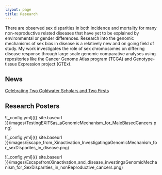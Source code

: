 ```yaml
---
layout: page
title: Research
---
```


There are observed sex disparities in both incidence and mortality for many non-reproductive related diseases that have yet to be explained by environmental or gender differences. Research into the genomic mechanisms of sex bias in disease is a relatively new and on going field of study. My work investigates the role of sex chromosomes on differing disease response through large scale genomic comparative analyses using repositories like the Cancer Genome Atlas program (TCGA) and Genotype-tissue Expression project (GTEx). 


## News

[Celebrating Two Goldwater Scholars and Two Firsts](https://cst.temple.edu/news/2023/04/celebrating-two-goldwater-scholars-and-two-firsts)

## Research Posters

![_config.yml]({{ site.baseurl }}/images/TestingEXITSas_aGenomicMechanism_for_MaleBiasedCancers.png)

![_config.yml]({{ site.baseurl }}/images/Escape_from_Xinactivation_InvestigatingaGenomicMechanism_for_sexDisparites_in_disease.png)

![_config.yml]({{ site.baseurl }}/images/EscapefromXinactivation_and_disease_investingaGenomicMechanism_for_SexDisparities_in_nonReproductive_cancers.png)


